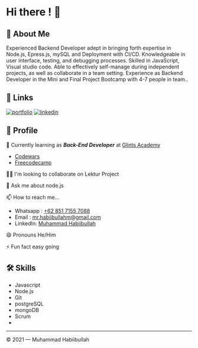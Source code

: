 # Hi there ! 👋

## 🚀 About Me

Experienced Backend Developer adept in bringing forth expertise in Node.js, Epress.js, mySQL
and Deployment with CI/CD. Knowledgeable in user interface, testing, and debugging
processes. Skilled in JavaScript, Visual studio code. Able to effectively self-manage during
independent projects, as well as collaborate in a team setting. Experience as Backend
Developer in the Mini and Final Project Bootcamp with 4-7 people in team..

## 🔗 Links
[![portfolio](https://img.shields.io/badge/my_portfolio-000?style=for-the-badge&logo=ko-fi&logoColor=white)](https://linktr.ee/habibullahm
)
[![linkedin](https://img.shields.io/badge/linkedin-0A66C2?style=for-the-badge&logo=linkedin&logoColor=white)](https://www.linkedin.com/in/muhammad-habibullah/)

## 💼 Profile

🧠 Currently learning as **_Back-End Developer_** at [Glints Academy](https://academy.glints.com/)

- [Codewars](https://github.com/habiibullahm/basic-javascript#readme)
- [Freecodecamp](https://github.com/habiibullahm/basic-javascript/blob/main/freecodecamp.md)

👯‍♀️ I'm looking to collaborate on Lektur Project

💬 Ask me about node.js

📫 How to reach me...
- Whatsapp : [+62 851 7155 7088](https://api.whatsapp.com/send?phone=6285171557088)
- Email : [mr.habiibullahm@gmail.com](mailto:mr.habiibullahm@gmail.com)
- LinkedIn: [Muhammad Habiibullah](https://www.linkedin.com/in/muhammad-habibullah/)

😄 Pronouns He/Him

⚡️ Fun fact easy going

## 🛠 Skills
- Javascript
- Node.js
- Git
- postgreSQL
- mongoDB
- Scrum 
- 
---

© 2021 — Muhammad Habiibullah
